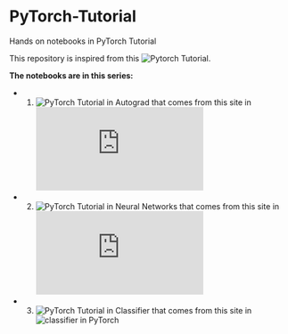 # PyTorch-Tutorial
Hands on notebooks in PyTorch Tutorial

This repository is inspired from this ![Pytorch Tutorial.](https://pytorch.org/tutorials/)

**The notebooks are in this series:**
* 1. ![PyTorch Tutorial in Autograd](https://github.com/Reljod/PyTorch-Tutorial/blob/master/PyTorch%20Tutorial%20AutoGrad.ipynb) that comes from this site in ![autograd tutorial in PyTorch.](https://pytorch.org/tutorials/beginner/blitz/autograd_tutorial.html#sphx-glr-beginner-blitz-autograd-tutorial-py)
* 2. ![PyTorch Tutorial in Neural Networks](https://github.com/Reljod/PyTorch-Tutorial/blob/master/PyTorch%20Tutorial%20Neural%20Networks.ipynb) that comes from this site in ![neural networks in PyTorch](https://pytorch.org/tutorials/beginner/blitz/neural_networks_tutorial.html)
* 3. ![PyTorch Tutorial in Classifier](https://github.com/Reljod/PyTorch-Tutorial/blob/master/PyTorch%20Tutorial%20Classifier.ipynb) that comes from this site in ![classifier in PyTorch](https://github.com/Reljod/PyTorch-Tutorial/blob/master/PyTorch%20Tutorial%20Classifier.ipynb)
